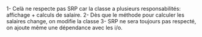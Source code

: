 1- Celà ne respecte pas SRP car la classe a plusieurs responsabilités: affichage + calculs de salaire.
2- Dès que le méthode pour calculer les salaires change, on modifie la classe
3- SRP ne sera toujours pas respecté, on ajoute même une dépendance avec les i/o.
